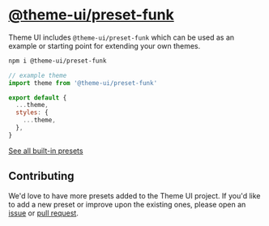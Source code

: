 
# [@theme-ui/preset-funk](https://theme-ui.com/presets/funk)

Theme UI includes `@theme-ui/preset-funk` which can be used as an example or
starting point for extending your own themes.

```sh
npm i @theme-ui/preset-funk
```

```jsx
// example theme
import theme from '@theme-ui/preset-funk'

export default {
  ...theme,
  styles: {
    ...theme,
  },
}
```

[See all built-in presets][demo]

## Contributing

We'd love to have more presets added to the Theme UI project.
If you'd like to add a new preset or improve upon the existing ones, please open an [issue][] or [pull request][].

[issue]: https://github.com/system-ui/theme-ui/issues
[pull request]: https://github.com/system-ui/theme-ui/pulls
[demo]: https://theme-ui.com/demo